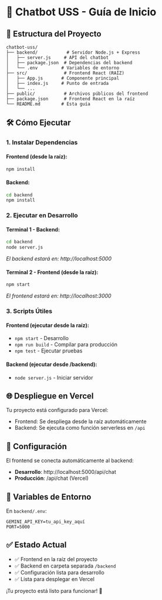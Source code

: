 # 🚀 Chatbot USS - Guía de Inicio

## 📁 Estructura del Proyecto

```
chatbot-uss/
├── backend/           # Servidor Node.js + Express
│   ├── server.js     # API del chatbot
│   ├── package.json  # Dependencias del backend
│   └── .env         # Variables de entorno
├── src/              # Frontend React (RAÍZ)
│   ├── App.js       # Componente principal
│   ├── index.js     # Punto de entrada
│   └── ...
├── public/           # Archivos públicos del frontend
├── package.json      # Frontend React en la raíz
└── README.md        # Esta guía
```

## 🛠️ Cómo Ejecutar

### 1. **Instalar Dependencias**

#### Frontend (desde la raíz):
```bash
npm install
```

#### Backend:
```bash
cd backend
npm install
```

### 2. **Ejecutar en Desarrollo**

#### Terminal 1 - Backend:
```bash
cd backend
node server.js
```
*El backend estará en: http://localhost:5000*

#### Terminal 2 - Frontend (desde la raíz):
```bash
npm start
```
*El frontend estará en: http://localhost:3000*

### 3. **Scripts Útiles**

#### Frontend (ejecutar desde la raíz):
- `npm start` - Desarrollo
- `npm run build` - Compilar para producción
- `npm test` - Ejecutar pruebas

#### Backend (ejecutar desde /backend):
- `node server.js` - Iniciar servidor

## 🌐 Despliegue en Vercel

Tu proyecto está configurado para Vercel:
- Frontend: Se despliega desde la raíz automáticamente
- Backend: Se ejecuta como función serverless en `/api`

## 📱 Configuración

El frontend se conecta automáticamente al backend:
- **Desarrollo**: http://localhost:5000/api/chat
- **Producción**: /api/chat (Vercel)

## 🔧 Variables de Entorno

En `backend/.env`:
```
GEMINI_API_KEY=tu_api_key_aquí
PORT=5000
```

## ✅ Estado Actual

- ✅ Frontend en la raíz del proyecto
- ✅ Backend en carpeta separada `/backend`
- ✅ Configuración lista para desarrollo
- ✅ Lista para desplegar en Vercel

¡Tu proyecto está listo para funcionar! 🎉